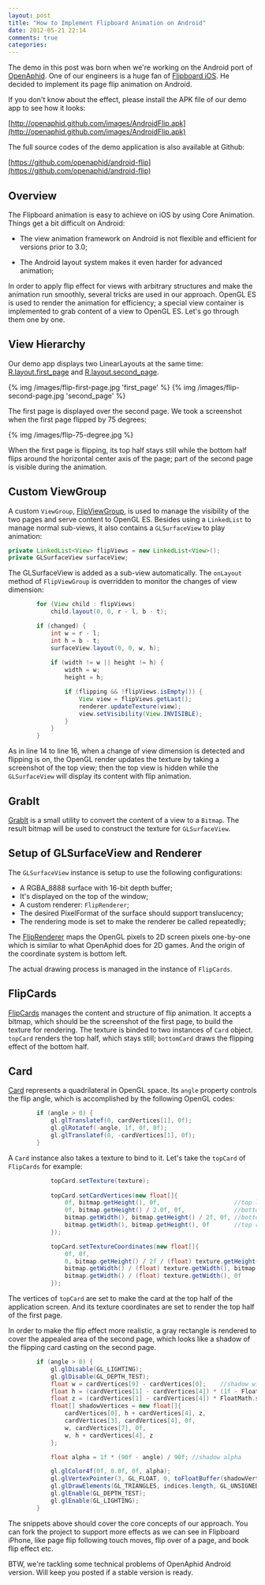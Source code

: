 ```yaml
---
layout: post
title: "How to Implement Flipboard Animation on Android"
date: 2012-05-21 22:14
comments: true
categories: 
---
```


The demo in this post was born when we're working on the Android port of [OpenAphid](https://github.com/openaphid). One of our engineers is a huge fan of [Flipboard iOS](http://www.flipboard.com). He decided to implement its page flip animation on Android. 

If you don't know about the effect, please install the APK file of our demo app to see how it looks:
<!-- more -->

[http://openaphid.github.com/images/AndroidFlip.apk](http://openaphid.github.com/images/AndroidFlip.apk)

The full source codes of the demo application is also available at Github:

[https://github.com/openaphid/android-flip](https://github.com/openaphid/android-flip)

## Overview

The Flipboard animation is easy to achieve on iOS by using Core Animation. Things get a bit difficult on Android:

- The view animation framework on Android is not flexible and efficient for versions prior to 3.0;

- The Android layout system makes it even harder for advanced animation;

In order to apply flip effect for views with arbitrary structures and make the animation run smoothly, several tricks are used in our approach. OpenGL ES is used to render the animation for efficiency; a special view container is implemented to grab content of a view to OpenGL ES. Let's go through them one by one.

## View Hierarchy

Our demo app displays two LinearLayouts at the same time: [R.layout.first_page](https://github.com/openaphid/android-flip/blob/master/res/layout/first_page.xml) and [R.layout.second_page](https://github.com/openaphid/android-flip/blob/master/res/layout/second_page.xml).

{% img /images/flip-first-page.jpg 'first_page' %}
{% img /images/flip-second-page.jpg 'second_page' %}

The first page is displayed over the second page. We took a screenshot when the first page flipped by 75 degrees:

{% img /images/flip-75-degree.jpg %}

When the first page is flipping, its top half stays still while the bottom half flips around the horizontal center axis of the page; part of the second page is visible during the animation.

## Custom ViewGroup

A custom `ViewGroup`, [FlipViewGroup](https://github.com/openaphid/android-flip/blob/master/src/com/aphidmobile/flip/FlipViewGroup.java), is used to manage the visibility of the two pages and serve content to OpenGL ES. Besides using a `LinkedList` to manage normal sub-views, it also contains a `GLSurfaceView` to play animation:

```java
private LinkedList<View> flipViews = new LinkedList<View>();
private GLSurfaceView surfaceView;
```

The GLSurfaceView is added as a sub-view automatically. The `onLayout` method of `FlipViewGroup` is overridden to monitor the changes of view dimension:

```java
		for (View child : flipViews)
			child.layout(0, 0, r - l, b - t);

		if (changed) {
			int w = r - l;
			int h = b - t;
			surfaceView.layout(0, 0, w, h);
			
			if (width != w || height != h) {
				width = w;
				height = h;

				if (flipping && !flipViews.isEmpty()) {
					View view = flipViews.getLast(); 
					renderer.updateTexture(view);
					view.setVisibility(View.INVISIBLE);
				}
			}
		}
```

As in line 14 to line 16, when a change of view dimension is detected and flipping is on, the OpenGL render updates the texture by taking a screenshot of the top view; then the top view is hidden while the `GLSurfaceView` will display its content with flip animation.

## GrabIt

[GrabIt](https://github.com/openaphid/android-flip/blob/master/src/com/aphidmobile/flip/GrabIt.java) is a small utility to convert the content of a view to a `Bitmap`. The result bitmap will be used to construct the texture for `GLSurfaceView`.

## Setup of GLSurfaceView and Renderer

The `GLSurfaceView` instance is setup to use the following configurations:

- A RGBA_8888 surface with 16-bit depth buffer;
- It's displayed on the top of the window;
- A custom renderer: `FlipRenderer`;
- The desired PixelFormat of the surface should support translucency;
- The rendering mode is set to make the renderer be called repeatedly;

The [FlipRenderer](https://github.com/openaphid/android-flip/blob/master/src/com/aphidmobile/flip/FlipRenderer.java) maps the OpenGL pixels to 2D screen pixels one-by-one which is similar to what OpenAphid does for 2D games. And the origin of the coordinate system is bottom left.

The actual drawing process is managed in the instance of `FlipCards`.

## FlipCards

[FlipCards](https://github.com/openaphid/android-flip/blob/master/src/com/aphidmobile/flip/FlipCards.java) manages the content and structure of flip animation. It accepts a bitmap, which should be the screenshot of the first page, to build the texture for rendering. The texture is binded to two instances of `Card` object. `topCard` renders the top half, which stays still; `bottomCard` draws the flipping effect of the bottom half.

## Card

[Card](https://github.com/openaphid/android-flip/blob/master/src/com/aphidmobile/flip/Card.java) represents a quadrilateral in OpenGL space. Its `angle` property controls the flip angle, which is accomplished by the following OpenGL codes:

```java
		if (angle > 0) {
			gl.glTranslatef(0, cardVertices[1], 0f);
			gl.glRotatef(-angle, 1f, 0f, 0f);
			gl.glTranslatef(0, -cardVertices[1], 0f);
		}
```

A `Card` instance also takes a texture to bind to it. Let's take the `topCard` of `FlipCards` for example:

```java
			topCard.setTexture(texture);
		
			topCard.setCardVertices(new float[]{
				0f, bitmap.getHeight(), 0f,                     //top left
				0f, bitmap.getHeight() / 2.0f, 0f,              //bottom left
				bitmap.getWidth(), bitmap.getHeight() / 2f, 0f, //bottom right
				bitmap.getWidth(), bitmap.getHeight(), 0f       //top right
			});

			topCard.setTextureCoordinates(new float[]{
				0f, 0f,
				0, bitmap.getHeight() / 2f / (float) texture.getHeight(),
				bitmap.getWidth() / (float) texture.getWidth(), bitmap.getHeight() / 2f / (float) texture.getHeight(),
				bitmap.getWidth() / (float) texture.getWidth(), 0f
			});
```

The vertices of `topCard` are set to make the card at the top half of the application screen. And its texture coordinates are set to render the top half of the first page.

In order to make the flip effect more realistic, a gray rectangle is rendered to cover the appealed area of the second page, which looks like a shadow of the flipping card casting on the second page.

```java
		if (angle > 0) {
			gl.glDisable(GL_LIGHTING);
			gl.glDisable(GL_DEPTH_TEST);
			float w = cardVertices[9] - cardVertices[0];	//shadow width
			float h = (cardVertices[1] - cardVertices[4]) * (1f - FloatMath.cos(d2r(angle))); //shadow height
			float z = (cardVertices[1] - cardVertices[4]) * FloatMath.sin(d2r(angle));	//z index of the top side of shadow
			float[] shadowVertices = new float[]{
				cardVertices[0], h + cardVertices[4], z,
				cardVertices[3], cardVertices[4], 0f,
				w, cardVertices[7], 0f,
				w, h + cardVertices[4], z
			};

			float alpha = 1f * (90f - angle) / 90f;	//shadow alpha

			gl.glColor4f(0f, 0.0f, 0f, alpha);
			gl.glVertexPointer(3, GL_FLOAT, 0, toFloatBuffer(shadowVertices));
			gl.glDrawElements(GL_TRIANGLES, indices.length, GL_UNSIGNED_SHORT, indexBuffer);
			gl.glEnable(GL_DEPTH_TEST);
			gl.glEnable(GL_LIGHTING);
		}
```

The snippets above should cover the core concepts of our approach. You can fork the project to support more effects as we can see in Flipboard iPhone, like page flip following touch moves, flip over of a page, and book flip effect etc. 

BTW, we're tackling some technical problems of OpenAphid Android version. Will keep you posted if a stable version is ready.
